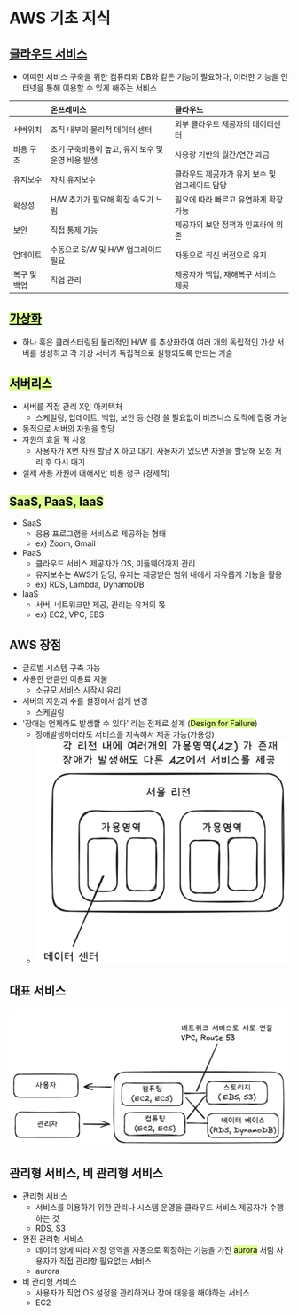 # AWS 기초 지식

## <u>클라우드 서비스</u>
- 어떠한 서비스 구축을 위한 컴퓨터와 DB와 같은 기능이 필요하다, 이러한 기능을 인터넷을 통해 이용할  수 있게 해주는 서비스



|         | 온프레미스                         | 클라우드                       |
| :------ | :---------------------------- | :------------------------- |
| 서버위치    | 조직 내부의 물리적 데이터 센터             | 외부 클라우드 제공자의 데이터센터         |
| 비용 구조   | 초기 구축비용이 높고, 유지 보수 및 운영 비용 발생 | 사용량 기반의 월간/연간 과금           |
| 유지보수    | 자치 유지보수                       | 클라우드 제공자가 유지 보수 및 업그레이드 담당 |
| 확장성     | H/W 추가가 필요해 확장 속도가 느림         | 필요에 따라 빠르고 유연하게 확장 가능      |
| 보안      | 직접 통제 가능                      | 제공자의 보안 정책과 인프라에 의존        |
| 업데이트    | 수동으로 S/W 및 H/W 업그레이드 필요       | 자동으로 최신 버전으로 유지            |
| 복구 및 백업 | 직업 관리                         | 제공자가 백업, 재해복구 서비스 제공       |


## <mark style="background: #DCFF8C;"><u>가상화</u></mark>
- 하나 혹은 클러스터링된 물리적인 H/W 를 추상화하여 여러 개의 독립적인 가상 서버를 생성하고 각 가상 서버가 독립적으로 실행되도록 만드는 기술


## <mark style="background: #DCFF8C;">서버리스</mark>
- 서버를 직접 관리 X인 아키텍처
	- 스케일링, 업데이트, 백업, 보안 등 신경 쓸 필요없이 비즈니스 로직에 집중 가능
- 동적으로 서버의 자원을 할당
- 자원의 효율 적 사용
	- 사용자가 X면 자원 할당 X 하고 대기, 사용자가 있으면 자원을 할당해 요청 처리 후 다시 대기
- 실제 사용 자원에 대해서만 비용 청구 (경제적)


## <mark style="background: #DCFF8C;">SaaS, PaaS, IaaS</mark>
- SaaS
	- 응용 프로그램을 서비스로 제공하는 형태
	- ex) Zoom, Gmail
- PaaS
	- 클라우드 서비스 제공자가 OS, 미들웨어까지 관리
	- 유지보수는 AWS가 담당, 유저는 제공받은 범위 내에서 자유롭게 기능을 활용
	- ex) RDS, Lambda, DynamoDB
- IaaS
	- 서버, 네트워크만 제공, 관리는 유저의 몫
	- ex) EC2, VPC, EBS


## AWS 장점
- 글로벌 시스템 구축 가능
- 사용한 만큼만 이용료 지불
	- 소규모 서비스 시작시 유리
- 서버의 자원과 수를 설정에서 쉽게 변경
	- 스케일링
- '장애는 언제라도 발생할 수 있다' 라는 전제로 설계 (<mark style="background: #DCFF8C;">Design for Failure</mark>)
	- 장애발생하더라도 서비스를 지속해서 제공 가능(가용성)
	- ![|306](Pasted%20image%2020250119182201.png)



## 대표 서비스
![](Pasted%20image%2020250119224334.png)

## 관리형 서비스, 비 관리형 서비스
- 관리형 서비스
	- 서비스를 이용하기 위한 관리나 시스템 운영을 클라우드 서비스 제공자가 수행하는 것
	- RDS, S3
- 완전 관리형 서비스
	- 데이터 양에 따라 저장 영역을 자동으로 확장하는 기능을 가진 <mark style="background: #DCFF8C;">aurora</mark> 처럼 사용자가 직접 관리항 필요없는 서비스
	- aurora
- 비 관리형 서비스
	- 사용자가 직업 OS 설정을 관리하거나 장애 대응을 해야하는 서비스
	- EC2
